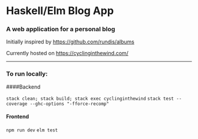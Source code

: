 # Haskell/Elm Blog App 
### A web application for a personal blog
Initially inspired by https://github.com/rundis/albums

Currently hosted on https://cyclinginthewind.com/


---

### To run locally:
####Backend

`stack clean; stack build; stack exec cyclinginthewind`
`stack test --coverage --ghc-options "-fforce-recomp"`


#### Frontend

`npm run dev`
`elm test`
